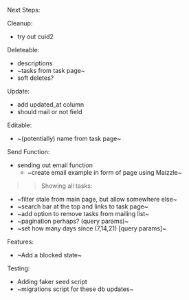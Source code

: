 Next Steps:

Cleanup:
- try out cuid2

Deleteable:
- descriptions
- ~tasks from task page~
- soft deletes?

Update:
- add updated_at column
- should mail or not field

Editable:
- ~(potentially) name from task page~

Send Function:
- sending out email function
    - ~create email example in form of page using Maizzle~

>>Showing all tasks:
- ~filter stale from main page, but allow somewhere else~
- ~search bar at the top and links to task page~
- ~add option to remove tasks from mailing list~
- ~pagination perhaps? (query params)~
- ~set how many days since (7,14,21) [query params]~

Features:
- ~Add a blocked state~

Testing:
- Adding faker seed script
- ~migrations script for these db updates~

